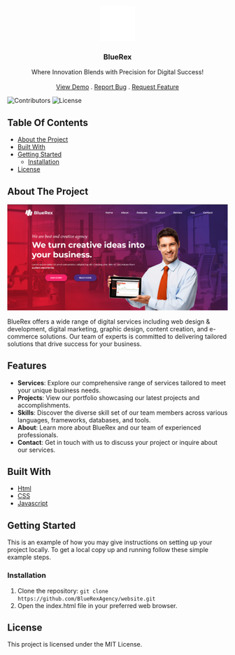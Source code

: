 <br/>
<p align="center">
  <a href="https://github.com/Varinder-Dhillon0/BlueRex">
    <img src="https://raw.githubusercontent.com/Varinder-Dhillon0/BlueRex/main/assets/logo.svg" alt="Logo" width="80" height="80">
  </a>

  <h3 align="center">BlueRex</h3>

  <p align="center">
    Where Innovation Blends with Precision for Digital Success!
    <br/>
    <br/>
    <a href="https://bluerex.vercel.app/">View Demo</a>
    .
    <a href="https://github.com/Varinder-Dhillon0/BlueRex/issues">Report Bug</a>
    .
    <a href="https://github.com/Varinder-Dhillon0/BlueRex/issues">Request Feature</a>
  </p>
</p>

![Contributors](https://img.shields.io/github/contributors/Varinder-Dhillon0/BlueRex?color=dark-green) ![License](https://img.shields.io/github/license/Varinder-Dhillon0/BlueRex) 

## Table Of Contents

* [About the Project](#about-the-project)
* [Built With](#built-with)
* [Getting Started](#getting-started)
  * [Installation](#installation)
* [License](#license)

## About The Project

![Screen Shot](https://raw.githubusercontent.com/Varinder-Dhillon0/BlueRex/main/assets/Preview.png)

BlueRex offers a wide range of digital services including web design & development, digital marketing, graphic design, content creation, and e-commerce solutions. Our team of experts is committed to delivering tailored solutions that drive success for your business.

## Features

- **Services**: Explore our comprehensive range of services tailored to meet your unique business needs.
- **Projects**: View our portfolio showcasing our latest projects and accomplishments.
- **Skills**: Discover the diverse skill set of our team members across various languages, frameworks, databases, and tools.
- **About**: Learn more about BlueRex and our team of experienced professionals.
- **Contact**: Get in touch with us to discuss your project or inquire about our services.



## Built With



* [Html](https://html.com/)
* [CSS](https://www.w3.org/TR/CSS/#css)
* [Javascript](https://www.javascript.com/)

## Getting Started

This is an example of how you may give instructions on setting up your project locally.
To get a local copy up and running follow these simple example steps.

### Installation

1. Clone the repository: `git clone https://github.com/BlueRexAgency/website.git`
2. Open the index.html file in your preferred web browser.

## License

This project is licensed under the MIT License.
